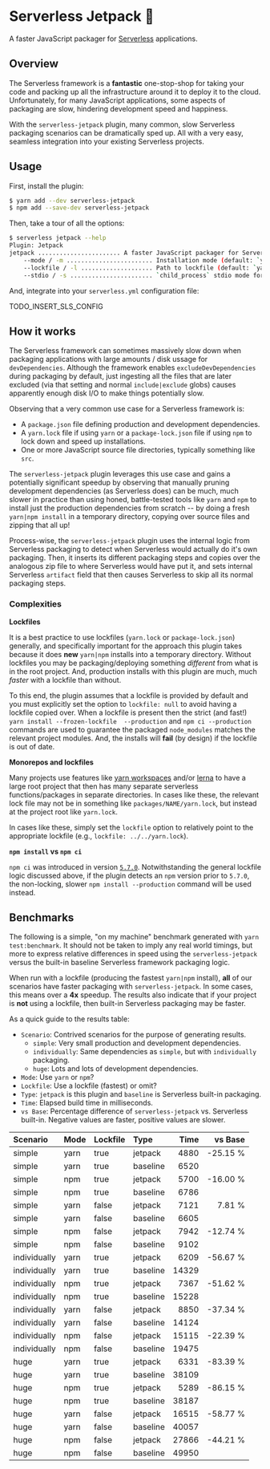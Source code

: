 Serverless Jetpack 🚀
====================

A faster JavaScript packager for [Serverless][] applications.

## Overview

The Serverless framework is a **fantastic** one-stop-shop for taking your code and packing up all the infrastructure around it to deploy it to the cloud. Unfortunately, for many JavaScript applications, some aspects of packaging are slow, hindering development speed and happiness.

With the `serverless-jetpack` plugin, many common, slow Serverless packaging scenarios can be dramatically sped up. All with a very easy, seamless integration into your existing Serverless projects.

## Usage

First, install the plugin:

```sh
$ yarn add --dev serverless-jetpack
$ npm add --save-dev serverless-jetpack
```

Then, take a tour of all the options:

```sh
$ serverless jetpack --help
Plugin: Jetpack
jetpack ....................... A faster JavaScript packager for Serverless applications.
    --mode / -m ........................ Installation mode (default: `yarn`)
    --lockfile / -l .................... Path to lockfile (default: `yarn.lock` for `mode: yarn`, `package-lock.json` for `mode: npm`)
    --stdio / -s ....................... `child_process` stdio mode for our shell commands like yarn|npm installs (default: `null`)
```

And, integrate into your `serverless.yml` configuration file:

TODO_INSERT_SLS_CONFIG

## How it works

The Serverless framework can sometimes massively slow down when packaging applications with large amounts / disk ussage for `devDependencies`. Although the framework enables `excludeDevDependencies` during packaging by default, just ingesting all the files that are later excluded (via that setting and normal `include|exclude` globs) causes apparently enough disk I/O to make things potentially slow.

Observing that a very common use case for a Serverless framework is:

- A `package.json` file defining production and development dependencies.
- A `yarn.lock` file if using `yarn` or a `package-lock.json` file if using `npm` to lock down and speed up installations.
- One or more JavaScript source file directories, typically something like `src`.

The `serverless-jetpack` plugin leverages this use case and gains a potentially significant speedup by observing that manually pruning development dependencies (as Serverless does) can be much, much slower in practice than using honed, battle-tested tools like `yarn` and `npm` to install just the production dependencies from scratch -- by doing a fresh `yarn|npm install` in a temporary directory, copying over source files and zipping that all up!

Process-wise, the `serverless-jetpack` plugin uses the internal logic from Serverless packaging to detect when Serverless would actually do it's own packaging. Then, it inserts its different packaging steps and copies over the analogous zip file to where Serverless would have put it, and sets internal Serverless `artifact` field that then causes Serverless to skip all its normal packaging steps.

### Complexities

**Lockfiles**

It is a best practice to use lockfiles (`yarn.lock` or `package-lock.json`) generally, and specifically important for the approach this plugin takes because it does **new** `yarn|npm` installs into a temporary directory. Without lockfiles you may be packaging/deploying something _different_ from what is in the root project. And, production installs with this plugin are much, much _faster_ with a lockfile than without.

To this end, the plugin assumes that a lockfile is provided by default and you must explicitly set the option to `lockfile: null` to avoid having a lockfile copied over. When a lockfile is present then the strict (and fast!) `yarn install --frozen-lockfile  --production` and `npm ci --production` commands are used to guarantee the packaged `node_modules` matches the relevant project modules. And, the installs will **fail** (by design) if the lockfile is out of date.

**Monorepos and lockfiles**

Many projects use features like [yarn workspaces][] and/or [lerna][] to have a large root project that then has many separate serverless functions/packages in separate directories. In cases like these, the relevant lock file may not be in something like `packages/NAME/yarn.lock`, but instead at the project root like `yarn.lock`.

In cases like these, simply set the `lockfile` option to relatively point to the appropriate lockfile (e.g., `lockfile: ../../yarn.lock`).

**`npm install` vs `npm ci`**

`npm ci` was introduced in version [`5.7.0`](https://blog.npmjs.org/post/171139955345/v570). Notwithstanding the general lockfile logic discussed above, if the plugin detects an `npm` version prior to `5.7.0`, the non-locking, slower `npm install --production` command will be used instead.

## Benchmarks

The following is a simple, "on my machine" benchmark generated with `yarn test:benchmark`. It should not be taken to imply any real world timings, but more to express relative differences in speed using the `serverless-jetpack` versus the built-in baseline Serverless framework packaging logic.

When run with a lockfile (producing the fastest `yarn|npm` install), **all** of our scenarios have faster packaging with `serverless-jetpack`. In some cases, this means over a **4x** speedup. The results also indicate that if your project is **not** using a lockfile, then built-in Serverless packaging may be faster.

As a quick guide to the results table:

- `Scenario`: Contrived scenarios for the purpose of generating results.
    - `simple`: Very small production and development dependencies.
    - `individually`: Same dependencies as `simple`, but with `individually` packaging.
    - `huge`: Lots and lots of development dependencies.
- `Mode`: Use `yarn` or `npm`?
- `Lockfile`: Use a lockfile (fastest) or omit?
- `Type`: `jetpack` is this plugin and `baseline` is Serverless built-in packaging.
- `Time`: Elapsed build time in milliseconds.
- `vs Base`: Percentage difference of `serverless-jetpack` vs. Serverless built-in. Negative values are faster, positive values are slower.

| Scenario     | Mode | Lockfile | Type     |  Time |  vs Base |
| :----------- | :--- | :------- | :------- | ----: | -------: |
| simple       | yarn | true     | jetpack  |  4880 | -25.15 % |
| simple       | yarn | true     | baseline |  6520 |          |
| simple       | npm  | true     | jetpack  |  5700 | -16.00 % |
| simple       | npm  | true     | baseline |  6786 |          |
| simple       | yarn | false    | jetpack  |  7121 |   7.81 % |
| simple       | yarn | false    | baseline |  6605 |          |
| simple       | npm  | false    | jetpack  |  7942 | -12.74 % |
| simple       | npm  | false    | baseline |  9102 |          |
| individually | yarn | true     | jetpack  |  6209 | -56.67 % |
| individually | yarn | true     | baseline | 14329 |          |
| individually | npm  | true     | jetpack  |  7367 | -51.62 % |
| individually | npm  | true     | baseline | 15228 |          |
| individually | yarn | false    | jetpack  |  8850 | -37.34 % |
| individually | yarn | false    | baseline | 14124 |          |
| individually | npm  | false    | jetpack  | 15115 | -22.39 % |
| individually | npm  | false    | baseline | 19475 |          |
| huge         | yarn | true     | jetpack  |  6331 | -83.39 % |
| huge         | yarn | true     | baseline | 38109 |          |
| huge         | npm  | true     | jetpack  |  5289 | -86.15 % |
| huge         | npm  | true     | baseline | 38187 |          |
| huge         | yarn | false    | jetpack  | 16515 | -58.77 % |
| huge         | yarn | false    | baseline | 40057 |          |
| huge         | npm  | false    | jetpack  | 27866 | -44.21 % |
| huge         | npm  | false    | baseline | 49950 |          |

[Serverless]: https://serverless.com/
[lerna]: https://lerna.js.org/
[yarn workspaces]: https://yarnpkg.com/lang/en/docs/workspaces/

